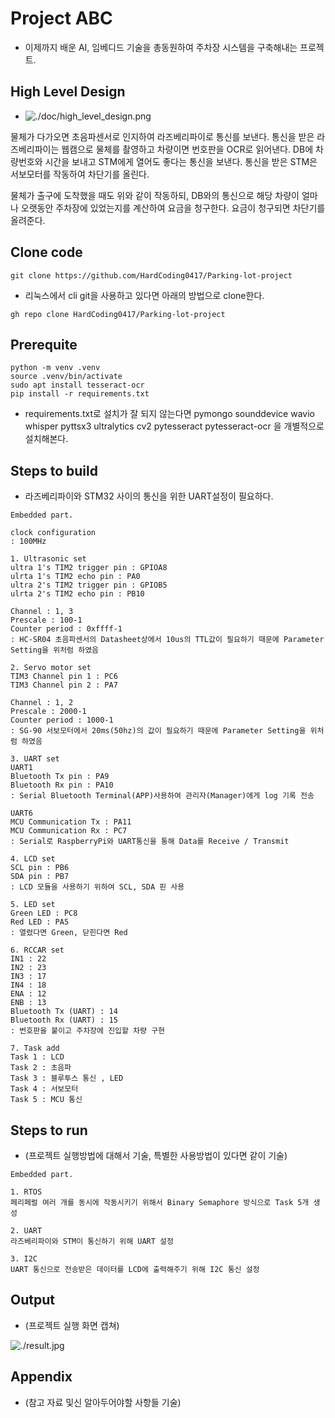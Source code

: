 # Project ABC

* 이제까지 배운 AI, 임베디드 기술을 총동원하여 주차장 시스템을 구축해내는 프로젝트.

## High Level Design

* ![./doc/high_level_design.png](./doc/high_level_design.png)

물체가 다가오면 초음파센서로 인지하여 라즈베리파이로 통신를 보낸다.
통신을 받은 라즈베리파이는 웹캠으로 물체를 촬영하고
차량이면 번호판을 OCR로 읽어낸다.
DB에 차량번호와 시간을 보내고
STM에게 열어도 좋다는 통신을 보낸다.
통신을 받은 STM은 서보모터를 작동하여 차단기를 올린다.

물체가 출구에 도착했을 때도 위와 같이 작동하되,
DB와의 통신으로 해당 차량이 얼마나 오랫동안 주차장에 있었는지를 계산하여 요금을 청구한다.
요금이 청구되면 차단기를 올려준다.

## Clone code

```shell
git clone https://github.com/HardCoding0417/Parking-lot-project
```

* 리눅스에서 cli git을 사용하고 있다면 아래의 방법으로 clone한다.

```shell
gh repo clone HardCoding0417/Parking-lot-project
```

## Prerequite

```shell
python -m venv .venv
source .venv/bin/activate
sudo apt install tesseract-ocr
pip install -r requirements.txt
```
* requirements.txt로 설치가 잘 되지 않는다면
pymongo
sounddevice 
wavio
whisper
pyttsx3
ultralytics
cv2
pytesseract
pytesseract-ocr
을 개별적으로 설치해본다.

## Steps to build

* 라즈베리파이와 STM32 사이의 통신을 위한 UART설정이 필요하다.

```
Embedded part.

clock configuration
: 100MHz

1. Ultrasonic set
ultra 1's TIM2 trigger pin : GPIOA8
ulrta 1's TIM2 echo pin : PA0
ultra 2's TIM2 trigger pin : GPIOB5
ulrta 2's TIM2 echo pin : PB10

Channel : 1, 3
Prescale : 100-1
Counter period : 0xffff-1
: HC-SR04 초음파센서의 Datasheet상에서 10us의 TTL값이 필요하기 때문에 Parameter Setting을 위처럼 하였음

2. Servo motor set
TIM3 Channel pin 1 : PC6
TIM3 Channel pin 2 : PA7

Channel : 1, 2 
Prescale : 2000-1
Counter period : 1000-1
: SG-90 서보모터에서 20ms(50hz)의 값이 필요하기 때문에 Parameter Setting을 위처럼 하였음

3. UART set
UART1
Bluetooth Tx pin : PA9
Bluetooth Rx pin : PA10
: Serial Bluetooth Terminal(APP)사용하여 관리자(Manager)에게 log 기록 전송

UART6
MCU Communication Tx : PA11
MCU Communication Rx : PC7
: Serial로 RaspberryPi와 UART통신을 통해 Data를 Receive / Transmit

4. LCD set
SCL pin : PB6
SDA pin : PB7
: LCD 모듈을 사용하기 위하여 SCL, SDA 핀 사용

5. LED set
Green LED : PC8
Red LED : PA5
: 열렸다면 Green, 닫힌다면 Red

6. RCCAR set
IN1 : 22
IN2 : 23
IN3 : 17
IN4 : 18
ENA : 12
ENB : 13
Bluetooth Tx (UART) : 14
Bluetooth Rx (UART) : 15
: 번호판을 붙이고 주차장에 진입할 차량 구현

7. Task add
Task 1 : LCD
Task 2 : 초음파
Task 3 : 블루투스 통신 , LED
Task 4 : 서보모터
Task 5 : MCU 통신

```

## Steps to run

* (프로젝트 실행방법에 대해서 기술, 특별한 사용방법이 있다면 같이 기술)

```shell
Embedded part.

1. RTOS
페리페럴 여러 개를 동시에 작동시키기 위해서 Binary Semaphore 방식으로 Task 5개 생성

2. UART
라즈베리파이와 STM이 통신하기 위해 UART 설정

3. I2C
UART 통신으로 전송받은 데이터를 LCD에 출력해주기 위해 I2C 통신 설정

```

## Output

* (프로젝트 실행 화면 캡쳐)

![./result.jpg](./result.jpg)

## Appendix

* (참고 자료 및신 알아두어야할 사항들 기술)
